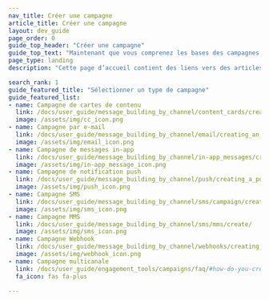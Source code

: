 ```yaml
---
nav_title: Créer une campagne
article_title: Créer une campagne
layout: dev_guide
page_order: 0
guide_top_header: "Créer une campagne"
guide_top_text: "Maintenant que vous comprenez les bases des campagnes chez Braze, consultez les différents <a href='/docs/user_guide/message_building_by_channel/'>canaux de messagerie</a> disponibles pour vous aider à décider du type de messages que vous souhaitez envoyer ! Sélectionnez un canal de messagerie dans la liste suivante pour apprendre comment créer et composer une campagne de messagerie à canal unique de ce type, ou combiner des types en créant une campagne multicanale.<br><br>Nous vous recommandons également de consulter notre cours d’apprentissage de Braze pour <a href='https://learning.braze.com/campaign-setup-delivery-targeting-conversions'>Configurer une campagne</a> !"
page_type: landing
description: "Cette page d’accueil contient des liens vers des articles concernant la création de campagnes pour différents canaux de messagerie Braze."

search_rank: 1
guide_featured_title: "Sélectionner un type de campagne"
guide_featured_list:
- name: Campagne de cartes de contenu
  link: /docs/user_guide/message_building_by_channel/content_cards/create/
  image: /assets/img/cc_icon.png
- name: Campagne par e-mail
  link: /docs/user_guide/message_building_by_channel/email/creating_an_email_campaign/
  image: /assets/img/email_icon.png
- name: Campagne de messages in-app
  link: /docs/user_guide/message_building_by_channel/in-app_messages/create/
  image: /assets/img/in-app_message_icon.png
- name: Campagne de notification push
  link: /docs/user_guide/message_building_by_channel/push/creating_a_push_message/
  image: /assets/img/push_icon.png
- name: Campagne SMS
  link: /docs/user_guide/message_building_by_channel/sms/campaign/create/
  image: /assets/img/sms_icon.png
- name: Campagne MMS
  link: /docs/user_guide/message_building_by_channel/sms/mms/create/
  image: /assets/img/sms_icon.png
- name: Campagne Webhook
  link: /docs/user_guide/message_building_by_channel/webhooks/creating_a_webhook/
  image: /assets/img/webhook_icon.png
- name: Campagne multicanale
  link: /docs/user_guide/engagement_tools/campaigns/faq/#how-do-you-create-a-multichannel-campaign
  fa_icon: fas fa-plus

---
```

